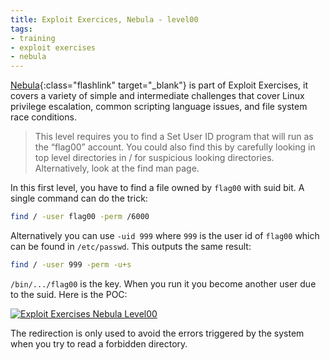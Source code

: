 ```yaml
---
title: Exploit Exercices, Nebula - level00
tags:
- training
- exploit exercises
- nebula
---
```

[Nebula](https://exploit-exercises.com/nebula/ "Exploit Exercises, Nebula"){:class="flashlink" target="_blank"} is part of Exploit Exercises, 
it covers a variety of simple and intermediate challenges that cover Linux privilege escalation, common scripting language issues, and file system race conditions.

> This level requires you to find a Set User ID program that will run as the “flag00” account. 
You could also find this by carefully looking in top level directories in / for suspicious looking directories.
Alternatively, look at the find man page.

In this first level, you have to find a file owned by `flag00` with suid bit. 
A single command can do the trick:

```bash
find / -user flag00 -perm /6000
```

<!--more-->

Alternatively you can use `-uid 999` where `999` is the user id of `flag00` which can be found in `/etc/passwd`. 
This outputs the same result:

```bash
find / -user 999 -perm -u+s
```

`/bin/.../flag00` is the key. 
When you run it you become another user due to the suid. 
Here is the POC:

[![Exploit Exercises Nebula Level00](/images/exploit_exercices_nebula_level00.png)](/images/exploit_exercices_nebula_level00.png)

The redirection is only used to avoid the errors triggered by the system when you try to read a forbidden directory.
